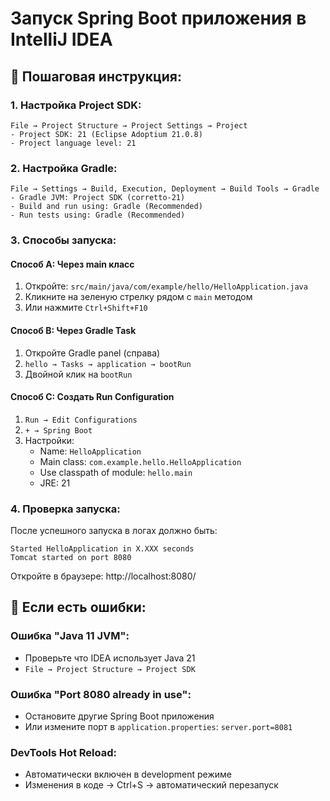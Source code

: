 # Запуск Spring Boot приложения в IntelliJ IDEA

## 🚀 Пошаговая инструкция:

### 1. Настройка Project SDK:
```
File → Project Structure → Project Settings → Project
- Project SDK: 21 (Eclipse Adoptium 21.0.8)
- Project language level: 21
```

### 2. Настройка Gradle:
```
File → Settings → Build, Execution, Deployment → Build Tools → Gradle
- Gradle JVM: Project SDK (corretto-21)
- Build and run using: Gradle (Recommended)
- Run tests using: Gradle (Recommended)
```

### 3. Способы запуска:

#### Способ A: Через main класс
1. Откройте: `src/main/java/com/example/hello/HelloApplication.java`
2. Кликните на зеленую стрелку рядом с `main` методом
3. Или нажмите `Ctrl+Shift+F10`

#### Способ B: Через Gradle Task
1. Откройте Gradle panel (справа)
2. `hello → Tasks → application → bootRun`
3. Двойной клик на `bootRun`

#### Способ C: Создать Run Configuration
1. `Run → Edit Configurations`
2. `+ → Spring Boot`
3. Настройки:
   - Name: `HelloApplication`
   - Main class: `com.example.hello.HelloApplication`
   - Use classpath of module: `hello.main`
   - JRE: 21

### 4. Проверка запуска:
После успешного запуска в логах должно быть:
```
Started HelloApplication in X.XXX seconds
Tomcat started on port 8080
```

Откройте в браузере: http://localhost:8080/

## 🔧 Если есть ошибки:

### Ошибка "Java 11 JVM":
- Проверьте что IDEA использует Java 21
- `File → Project Structure → Project SDK`

### Ошибка "Port 8080 already in use":
- Остановите другие Spring Boot приложения
- Или измените порт в `application.properties`: `server.port=8081`

### DevTools Hot Reload:
- Автоматически включен в development режиме
- Изменения в коде → Ctrl+S → автоматический перезапуск